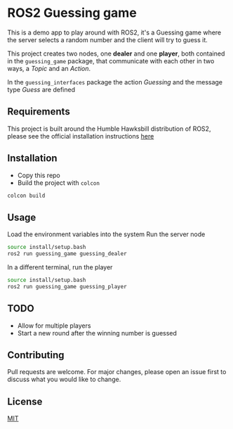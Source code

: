# ROS2 Guessing game

This is a demo app to play around with ROS2, it's a Guessing game where the server selects a random number and the client will try to guess it.

This project creates two nodes, one **dealer** and one **player**, both contained in the `guessing_game` package, that communicate with each other in two ways, a _Topic_ and an _Action_.

In the `guessing_interfaces` package the action _Guessing_ and the message type _Guess_ are defined

## Requirements

This project is built around the Humble Hawksbill distribution of ROS2, please see the official installation instructions [here](https://docs.ros.org/en/humble/Installation.html)

## Installation

* Copy this repo
* Build the project with `colcon`

```bash
colcon build
```

## Usage

Load the environment variables into the system
Run the server node

```bash
source install/setup.bash
ros2 run guessing_game guessing_dealer
```

In a different terminal, run the player

```bash
source install/setup.bash
ros2 run guessing_game guessing_player
```

## TODO

* Allow for multiple players
* Start a new round after the winning number is guessed

## Contributing

Pull requests are welcome. For major changes, please open an issue first
to discuss what you would like to change.

## License

[MIT](https://choosealicense.com/licenses/mit/)
